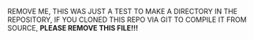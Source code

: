 REMOVE ME, THIS WAS JUST A TEST TO MAKE A DIRECTORY IN THE REPOSITORY, IF YOU CLONED THIS REPO VIA GIT TO COMPILE IT FROM SOURCE, **PLEASE REMOVE THIS FILE!!!**
